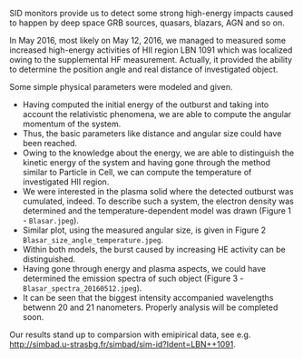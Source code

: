 SID monitors provide us to detect some strong high-energy impacts caused to happen by deep space GRB sources, quasars, blazars, AGN and so on.

In May 2016, most likely on May 12, 2016, we managed to measured some increased high-energy activities of HII region LBN 1091 which was localized owing to the supplemental HF measurement. Actually, it provided the ability to determine the position angle and real distance of investigated object.

Some simple physical parameters were modeled and given.
* Having computed the initial energy of the outburst and taking into account the relativistic phenomena, we are able to compute the angular momentum of the system.
* Thus, the basic parameters like distance and angular size could have been reached.
* Owing to the knowledge about the energy, we are able to distinguish the kinetic energy of the system and having gone through the method similar to Particle in Cell, we can compute the temperature of investigated HII region.
* We were interested in the plasma solid where the detected outburst was cumulated, indeed. To describe such a system, the electron density was determined and the temperature-dependent model was drawn (Figure 1 - `Blasar.jpeg`).
* Similar plot, using the measured angular size, is given in Figure 2 `Blasar_size_angle_temperature.jpeg`.
* Within both models, the burst caused by increasing HE activity can be distinguished.
* Having gone through energy and plasma aspects, we could have determined the emission spectra of such object (Figure 3 - `Blasar_spectra_20160512.jpeg`).
* It can be seen that the biggest intensity accompanied wavelengths betwenn 20 and 21 nanometers. Properly analysis will be completed soon.

Our results stand up to comparsion with emipirical data, see e.g. http://simbad.u-strasbg.fr/simbad/sim-id?Ident=LBN++1091.

